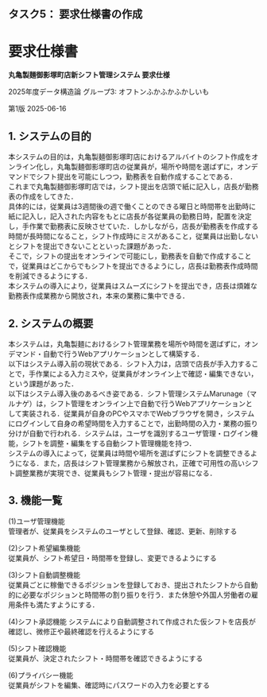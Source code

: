 ## タスク5： 要求仕様書の作成

# 要求仕様書

**丸亀製麺御影塚町店新シフト管理システム 要求仕様**

2025年度データ構造論 グループ3: オフトンふかふかふかしいも

第1版 2025-06-16

## 1. システムの目的

本システムの目的は，丸亀製麺御影塚町店におけるアルバイトのシフト作成をオンライン化し，丸亀製麺御影塚町店の従業員が，場所や時間を選ばずに，オンデマンドでシフト提出を可能にしつつ，勤務表を自動作成することである．  
これまで丸亀製麺御影塚町店では，シフト提出を店頭で紙に記入し，店長が勤務表の作成をしてきた．  
具体的には，従業員は3週間後の週で働くことのできる曜日と時間帯を出勤時に紙に記入し，記入された内容をもとに店長が各従業員の勤務日時，配置を決定し，手作業で勤務表に反映させていた．しかしながら，店長が勤務表を作成する時間が長時間になること，シフト作成時にミスがあること，従業員は出勤しないとシフトを提出できないことといった課題があった．  
そこで，シフトの提出をオンラインで可能にし，勤務表を自動で作成することで，従業員はどこからでもシフトを提出できるようにし，店長は勤務表作成時間を削減できるようにする．  
本システムの導入により，従業員はスムーズにシフトを提出でき，店長は煩雑な勤務表作成業務から開放され，本来の業務に集中できる．

## 2. システムの概要

本システムは，丸亀製麺におけるシフト管理業務を場所や時間を選ばずに，オンデマンド・自動で行うWebアプリケーションとして構築する．  
以下はシステム導入前の現状である．シフト入力は，店頭で店長が手入力することで，手作業による入力ミスや，従業員がオンライン上で確認・編集できない，という課題があった．  
以下はシステム導入後のあるべき姿である．シフト管理システムMarunage（マルナゲ）は，シフト管理をオンライン上で自動で行うWebアプリケーションとして実装される．従業員が自身のPCやスマホでWebブラウザを開き，システムにログインして自身の希望時間を入力することで，出勤時間の入力・業務の振り分けが自動で行われる．システムは，ユーザを識別するユーザ管理・ログイン機能，シフトを調整・編集をする自動シフト管理機能を持つ．  
システムの導入によって，従業員は時間や場所を選ばずにシフトを調整できるようになる．また，店長はシフト管理業務から解放され，正確で可用性の高いシフト調整業務が実現でき、従業員もシフト管理・提出が容易になる．


## 3. 機能一覧

(1)ユーザ管理機能  
管理者が、従業員をシステムのユーザとして登録、確認、更新、削除する

(2)シフト希望編集機能  
従業員が、シフト希望日・時間帯を登録し、変更できるようにする

(3)シフト自動調整機能  
従業員ごとに稼働できるポジションを登録しておき、提出されたシフトから自動的に必要なポジションと時間帯の割り振りを行う．また休憩や外国人労働者の雇用条件も満たすようにする．

(4)シフト承認機能
システムにより自動調整されて作成された仮シフトを店長が確認し、微修正や最終確認を行えるようにする

(5)シフト確認機能  
従業員が、決定されたシフト・時間帯を確認できるようにする

(6)プライバシー機能  
従業員がシフトを編集、確認時にパスワードの入力を必要とする

